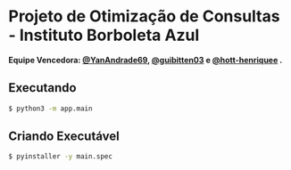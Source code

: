# Projeto de Otimização de Consultas - Instituto Borboleta Azul

**Equipe Vencedora: [@YanAndrade69](https://github.com/YanAndrade69), [@guibitten03](https://github.com/guibitten03) e [@hott-henriquee](https://github.com/hott-henrique) .**

## Executando
```bash
$ python3 -m app.main
```

## Criando Executável
```bash
$ pyinstaller -y main.spec
```
